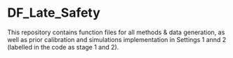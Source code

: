 # DF_Late_Safety

This repository contains function files for all methods & data generation, as well as prior calibration and simulations implementation in Settings 1 annd 2 (labelled in the code as stage 1 and 2).
